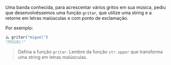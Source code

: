Uma banda conhecida, para acrescentar vários gritos em sua música, pediu que desenvolvêssemos uma função `gritar`, que utilize uma string e a retorne em letras maiúsculas e com ponto de exclamação.

Por exemplo:

```python
ム gritar("miguel")
"MIGUEL!"
```

> Defina a função `gritar`. Lembre da função `str.upper` que transforma uma string em letras maiúsculas.


